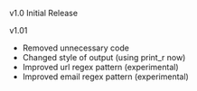 v1.0 Initial Release

v1.01
- Removed unnecessary code
- Changed style of output (using print_r now)
- Improved url regex pattern (experimental)
- Improved email regex pattern (experimental)